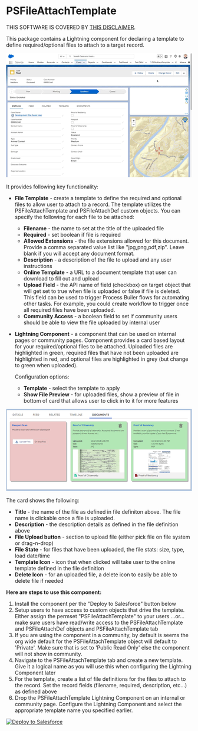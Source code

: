 # PSFileAttachTemplate
THIS SOFTWARE IS COVERED BY [THIS DISCLAIMER](https://raw.githubusercontent.com/thedges/Disclaimer/master/disclaimer.txt).

This package contains a Lightning component for declaring a template to define required/optional files to attach to a target record. 

![alt text](https://github.com/thedges/PSFileAttachTemplate/blob/master/PSFileAttachTemplate.gif "PSFileAttachTemplate")

It provides following key functionality:
* <b>File Template</b> - create a template to define the required and optional files to allow user to attach to a record. The template utilizes the PSFileAttachTemplate and PSFileAttachDef custom objects. You can specify the following for each file to be attached:
   * <b>Filename</b> - the name to set at the title of the uploaded file
   * <b>Required</b> - set boolean if file is required
   * <b>Allowed Extensions</b> - the file extensions allowed for this document. Provide a comma separated value list like "jpg,png,pdf,zip". Leave blank if you will accept any document format.
   * <b>Description</b> - a description of the file to upload and any user instructions
   * <b>Online Template</b> - a URL to a document template that user can download to fill out and upload
   * <b>Upload Field</b> - the API name of field (checkbox) on target object that will get set to true when file is uploaded or false if file is deleted. This field can be used to trigger Process Builer flows for automating other tasks. For example, you could create workflow to trigger once all required files have been uploaded.
   * <b>Community Access</b> - a boolean field to set if community users should be able to view the file uploaded by internal user
* <b>Lightning Component</b> - a component that can be used on internal pages or community pages. Component provides a card based layout for your required/optional files to be attached. Uploaded files are highlighted in green, required files that have not been uploaded are highlighted in red, and optional files are highlighted in grey (but change to green when uploaded).

   Configuration options:
   * <b>Template</b> - select the template to apply
   * <b>Show File Preview</b> - for uploaded files, show a preview of file in bottom of card that allows user to click in to it for more features

![alt text](https://github.com/thedges/PSFileAttachTemplate/blob/master/PSFileAttachTemplate-filePreview.png "File Preview Option")

   The card shows the following:
   * <b>Title</b> - the name of the file as defined in file definiton above. The file name is clickable once a file is uploaded.
   * <b>Description</b> - the description details as defined in the file definition above
   * <b>File Upload button</b> - section to upload file (either pick file on file system or drag-n-drop)
   * <b>File State</b> - for files that have been uploaded, the file stats: size, type, load date/time
   * <b>Template Icon</b> - icon that when clicked will take user to the online template defined in the file definition
   * <b>Delete Icon</b> - for an uploaded file, a delete icon to easily be able to delete file if needed


<b>Here are steps to use this component:</b>
  1. Install the component per the "Deploy to Salesforce" button below
  2. Setup users to have access to custom objects that drive the template. Either assign the permset "PSFileAttachTemplate" to your users  ...or... make sure users have read/write access to the PSFileAttachTemplate and PSFileAttachDef objects and PSFileAttachTemplate tab
  3. If you are using the component in a community, by default is seems the org wide default for the PSFileAttachTemplate object will default to 'Private'. Make sure that is set to 'Public Read Only' else the component will not show in community.
  4. Navigate to the PSFileAttachTemplate tab and create a new template. Give it a logical name as you will use this when configuring the Lightning Component later
  5. For the template, create a list of file definitions for the files to attach to the record. Set the record fields (filename, required, description, etc...) as defined above
  6. Drop the PSFileAttachTemplate Lightning Component on an internal or community page. Configure the Lightning Component and select the appropriate template name you specified earlier.


<a href="https://githubsfdeploy.herokuapp.com">
  <img alt="Deploy to Salesforce"
       src="https://raw.githubusercontent.com/afawcett/githubsfdeploy/master/deploy.png">
</a>

